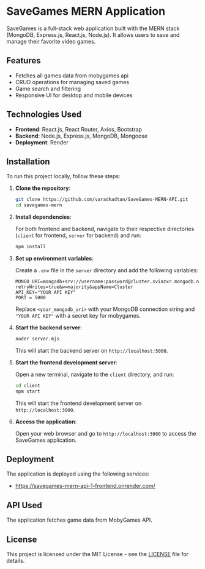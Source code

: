 
# SaveGames MERN Application

SaveGames is a full-stack web application built with the MERN stack (MongoDB, Express.js, React.js, Node.js). It allows users to save and manage their favorite video games.

## Features

- Fetches all games data from mobygames api
- CRUD operations for managing saved games
- Game search and filtering
- Responsive UI for desktop and mobile devices

## Technologies Used

- **Frontend**: React.js, React Router, Axios, Bootstrap
- **Backend**: Node.js, Express.js, MongoDB, Mongoose
- **Deployment**: Render 

## Installation

To run this project locally, follow these steps:

1. **Clone the repository**:

   ```bash
   git clone https://github.com/varadkadtan/SaveGames-MERN-API.git
   cd savegames-mern
   ```

2. **Install dependencies**:

   For both frontend and backend, navigate to their respective directories (`client` for frontend, `server` for backend) and run:

   ```bash
   npm install
   ```

3. **Set up environment variables**:

   Create a `.env` file in the `server` directory and add the following variables:

   ```plaintext
   MONGO_URI=mongodb+srv://username:password@cluster.sviazxr.mongodb.net/gameDB?retryWrites=true&w=majority&appName=Cluster
   API_KEY="YOUR API KEY"
   PORT = 5000
   ```

   Replace `<your_mongodb_uri>` with your MongoDB connection string and `"YOUR API KEY"` with a secret key for mobygames.

4. **Start the backend server**:

   ```bash
   noder server.mjs
   ```

   This will start the backend server on `http://localhost:5000`.

5. **Start the frontend development server**:

   Open a new terminal, navigate to the `client` directory, and run:

   ```bash
   cd client
   npm start
   ```

   This will start the frontend development server on `http://localhost:3000`.

6. **Access the application**:

   Open your web browser and go to `http://localhost:3000` to access the SaveGames application.

## Deployment

The application is deployed using the following services:

- https://savegames-mern-api-1-frontend.onrender.com/

## API Used

The application fetches game data from MobyGames API.

## License

This project is licensed under the MIT License - see the [LICENSE](LICENSE) file for details.
```
